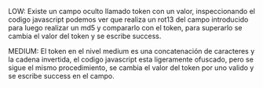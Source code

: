 LOW:
Existe un campo oculto llamado token con un valor, inspeccionando el codigo javascript podemos ver que realiza un rot13 del campo introducido para luego realizar un md5 y compararlo con el token, para superarlo se cambia el valor del token y se escribe success.

MEDIUM:
El token en el nivel medium es una concatenación de caracteres y la cadena invertida, el codigo javascript esta ligeramente ofuscado, pero se sigue el mismo procedimiento, se cambia el valor del token por uno valido y se escribe success en el campo.